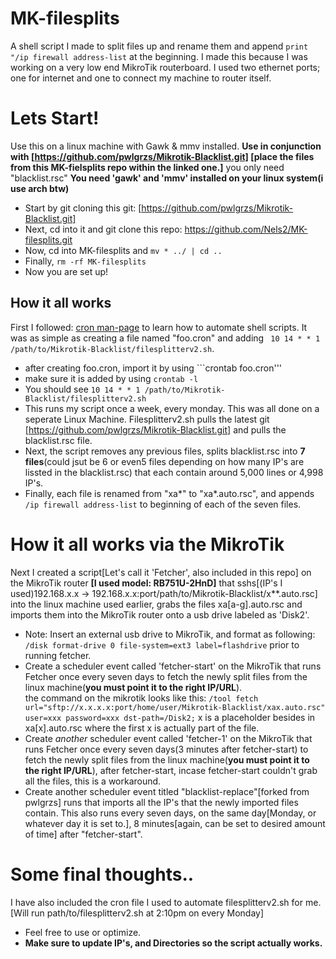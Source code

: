 # MK-filesplits
A shell script I made to split files up and rename them and append ```print "/ip firewall address-list``` at the beginning. I made this because I was working on a very low end MikroTik routerboard. I used two ethernet ports; one for internet and one to connect my machine to router itself.
# Lets Start!
Use this on a linux machine with Gawk & mmv installed. **Use in conjunction with [https://github.com/pwlgrzs/Mikrotik-Blacklist.git] [place the files from this MK-fielsplits repo within the linked one.]** you only need "blacklist.rsc" 
**You need 'gawk' and 'mmv' installed on your linux system(i use arch btw)**
- Start by git cloning this git: [https://github.com/pwlgrzs/Mikrotik-Blacklist.git] 
- Next, cd into it and git clone this repo: https://github.com/Nels2/MK-filesplits.git
- Now, cd into MK-filesplits and ```mv * ../ | cd ..```
- Finally, ```rm -rf MK-filesplits```
- Now you are set up!
## How it all works 
First I followed: [cron man-page](http://www.scrounge.org/linux/cron.html) to learn how to automate shell scripts. It was as simple as creating a file named "foo.cron" and adding ``` 10 14 * * 1 /path/to/Mikrotik-Blacklist/filesplitterv2.sh```. 
- after creating foo.cron, import it by using ```crontab foo.cron'''
- make sure it is added by using ```crontab -l```
- You should see `10 14 * * 1 /path/to/Mikrotik-Blacklist/filesplitterv2.sh`
- This runs my script once a week, every monday. This was all done on a seperate Linux Machine.
Filesplitterv2.sh pulls the latest git [https://github.com/pwlgrzs/Mikrotik-Blacklist.git] and pulls the blacklist.rsc file.
- Next, the script removes any previous files, splits blacklist.rsc into **7 files**(could jsut be 6 or even5 files depending on how many IP's are lissted in the blacklist.rsc) that each contain around 5,000 lines or 4,998 IP's. 
- Finally, each file is renamed from "xa*" to "xa*.auto.rsc", and appends ```/ip firewall address-list``` to beginning of each of the seven files.
# How it all works via the MikroTik
Next I created a script[Let's call it 'Fetcher', also included in this repo] on the MikroTik router **[I used model: __RB751U-2HnD__]** that sshs[(IP's I used)192.168.x.x -> 192.168.x.x:port/path/to/Mikrotik-Blacklist/x**.auto.rsc] into the linux machine used earlier, grabs the files xa[a-g].auto.rsc and imports them into the MikroTik router onto a usb drive labeled as 'Disk2'.
- Note: Insert an external usb drive to MikroTik, and format as following: ```/disk format-drive 0 file-system=ext3 label=flashdrive``` prior to running fetcher.
- Create a scheduler event called 'fetcher-start' on the MikroTik that runs Fetcher once every seven days to fetch the newly split files from the linux machine(__you must point it to the right IP/URL__). \
the command on the mikrotik looks like this: 
```/tool fetch url="sftp://x.x.x.x:port/home/user/Mikrotik-Blacklist/xax.auto.rsc" user=xxx password=xxx dst-path=/Disk2;```
x is a placeholder besides in xa[x].auto.rsc where the first x is actually part of the file.
- Create *another* scheduler event called 'fetcher-1' on the MikroTik that runs Fetcher once every seven days(3 minutes after fetcher-start) to fetch the newly split files from the linux machine(__you must point it to the right IP/URL__), after fetcher-start, incase fetcher-start couldn't grab all the files, this is a workaround.
- Create another scheduler event titled "blacklist-replace"[forked from pwlgrzs] runs that imports all the IP's that the newly imported files contain. This also runs every seven days, on the same day[Monday, or whatever day it is set to.], 8 minutes[again, can be set to desired amount of time] after "fetcher-start".
# Some final thoughts..
I have also included the cron file I used to automate filesplitterv2.sh for me.[Will run path/to/filesplitterv2.sh at 2:10pm on every Monday]
- Feel free to use or optimize.
- **Make sure to update IP's, and Directories so the script actually works.**
